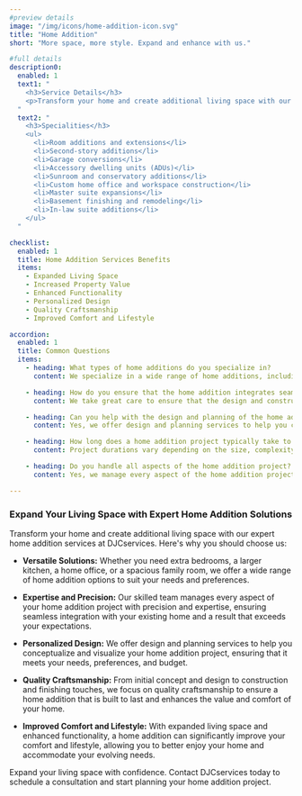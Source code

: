 ```yaml
---
#preview details
image: "/img/icons/home-addition-icon.svg"
title: "Home Addition"
short: "More space, more style. Expand and enhance with us."

#full details
description0:
  enabled: 1
  text1: "
    <h3>Service Details</h3>
    <p>Transform your home and create additional living space with our expert home addition services at DJCservices. Whether you need extra bedrooms, a larger kitchen, a home office, or a spacious family room, our skilled team is here to bring your vision to life. From initial concept and design to construction and finishing touches, we manage every aspect of your home addition project with precision and expertise. With a focus on quality craftsmanship, innovative design, and personalized service, we ensure seamless integration with your existing home and a result that exceeds your expectations.</p>
  "
  text2: "
    <h3>Specialities</h3>
    <ul>
      <li>Room additions and extensions</li>
      <li>Second-story additions</li>
      <li>Garage conversions</li>
      <li>Accessory dwelling units (ADUs)</li>
      <li>Sunroom and conservatory additions</li>
      <li>Custom home office and workspace construction</li>
      <li>Master suite expansions</li>
      <li>Basement finishing and remodeling</li>
      <li>In-law suite additions</li>
    </ul>
  "     

checklist:
  enabled: 1
  title: Home Addition Services Benefits
  items:
    - Expanded Living Space
    - Increased Property Value
    - Enhanced Functionality
    - Personalized Design
    - Quality Craftsmanship
    - Improved Comfort and Lifestyle

accordion:
  enabled: 1
  title: Common Questions
  items:
    - heading: What types of home additions do you specialize in?
      content: We specialize in a wide range of home additions, including room additions and extensions, second-story additions, garage conversions, accessory dwelling units (ADUs), sunroom and conservatory additions, custom home office and workspace construction, master suite expansions, basement finishing and remodeling, and in-law suite additions.

    - heading: How do you ensure that the home addition integrates seamlessly with the existing home?
      content: We take great care to ensure that the design and construction of the home addition seamlessly integrate with the existing home's architecture, layout, and style, creating a cohesive and harmonious living space.

    - heading: Can you help with the design and planning of the home addition?
      content: Yes, we offer design and planning services to help you conceptualize and visualize your home addition project, ensuring that it meets your needs, preferences, and budget.

    - heading: How long does a home addition project typically take to complete?
      content: Project durations vary depending on the size, complexity, and scope of the home addition. We provide detailed timelines during the planning phase and work efficiently to complete the project within the agreed-upon timeframe.

    - heading: Do you handle all aspects of the home addition project?
      content: Yes, we manage every aspect of the home addition project, from initial design and planning to construction and finishing touches, ensuring a seamless and stress-free experience for our clients.

---
```


### Expand Your Living Space with Expert Home Addition Solutions

Transform your home and create additional living space with our expert home addition services at DJCservices. Here's why you should choose us:

- **Versatile Solutions:** Whether you need extra bedrooms, a larger kitchen, a home office, or a spacious family room, we offer a wide range of home addition options to suit your needs and preferences.

- **Expertise and Precision:** Our skilled team manages every aspect of your home addition project with precision and expertise, ensuring seamless integration with your existing home and a result that exceeds your expectations.

- **Personalized Design:** We offer design and planning services to help you conceptualize and visualize your home addition project, ensuring that it meets your needs, preferences, and budget.

- **Quality Craftsmanship:** From initial concept and design to construction and finishing touches, we focus on quality craftsmanship to ensure a home addition that is built to last and enhances the value and comfort of your home.

- **Improved Comfort and Lifestyle:** With expanded living space and enhanced functionality, a home addition can significantly improve your comfort and lifestyle, allowing you to better enjoy your home and accommodate your evolving needs.

Expand your living space with confidence. Contact DJCservices today to schedule a consultation and start planning your home addition project.
